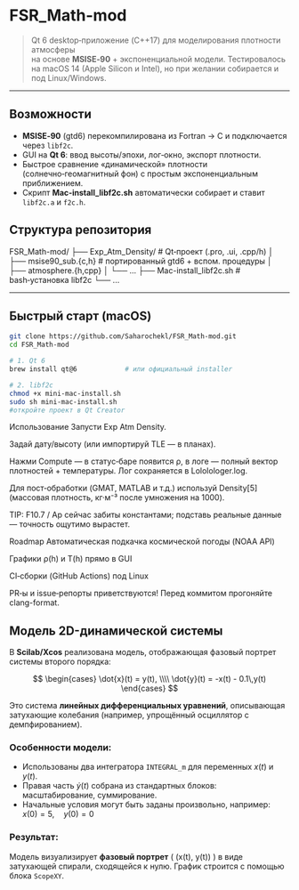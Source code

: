 # FSR_Math-mod

> Qt 6 desktop‑приложение (C++17) для моделирования плотности атмосферы  
> на основе **MSISE‑90** + экспоненциальной модели. Тестировалось на macOS 14
(Apple Silicon и Intel), но при желании собирается и под Linux/Windows.

---

## Возможности

* **MSISE‑90** (gtd6) перекомпилирована из Fortran → C и подключается через
  `libf2c`.
* GUI на **Qt 6**: ввод высоты/эпохи, лог‑окно, экспорт плотности.
* Быстрое сравнение «динамической» плотности (солнечно‑геомагнитный фон)
  с простым экспоненциальным приближением.
* Скрипт **Mac‑install_libf2c.sh** автоматически собирает и ставит
  `libf2c.a` и `f2c.h`.

## Структура репозитория

FSR_Math-mod/ 
├── Exp_Atm_Density/ # Qt‑проект (.pro, .ui, .cpp/h) 
│ ├── msise90_sub.{c,h} # портированный gtd6 + вспом. процедуры 
│ ├── atmosphere.{h,cpp} 
│ └── ... 
├── Mac-install_libf2c.sh # bash‑установка libf2c 
└── ...

---

## Быстрый старт (macOS)

```bash
git clone https://github.com/Saharochekl/FSR_Math-mod.git
cd FSR_Math-mod

# 1. Qt 6
brew install qt@6            # или официальный installer

# 2. libf2c
chmod +x mini-mac-install.sh
sudo sh mini-mac-install.sh 
#откройте проект в Qt Creator
```

Использование
Запусти Exp Atm Density.

Задай дату/высоту (или импортируй TLE — в планах).

Нажми Compute — в статус‑баре появится ρ, в логе — полный вектор плотностей + температуры. Лог сохраняется в Lololologer.log.

Для пост‑обработки (GMAT, MATLAB и т.д.) используй Density[5] (массовая плотность, кг·м⁻³ после умножения на 1000).

TIP: F10.7 / Ap сейчас забиты константами; подставь реальные данные ― точность ощутимо вырастет.

Roadmap
 Автоматическая подкачка космической погоды (NOAA API)

 Графики ρ(h) и T(h) прямо в GUI

 CI‑сборки (GitHub Actions) под Linux

PR‑ы и issue‑репорты приветствуются! Перед коммитом прогоняйте clang-format.


## Модель 2D-динамической системы

В **Scilab/Xcos** реализована модель, отображающая фазовый портрет системы второго порядка:

$$
\begin{cases}
\dot{x}(t) = y(t), \\\\
\dot{y}(t) = -x(t) - 0.1\,y(t)
\end{cases}
$$

Это система **линейных дифференциальных уравнений**, описывающая затухающие колебания (например, упрощённый осциллятор с демпфированием).

### Особенности модели:

- Использованы два интегратора `INTEGRAL_m` для переменных $x(t)$ и $y(t)$.
- Правая часть $\dot{y}(t)$ собрана из стандартных блоков: масштабирование, суммирование.
- Начальные условия могут быть заданы произвольно, например: $x(0) = 5,\quad y(0) = 0$

### Результат:
Модель визуализирует **фазовый портрет** \( (x(t), y(t)) \) в виде затухающей спирали, сходящейся к нулю. График строится с помощью блока `ScopeXY`.